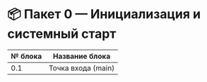 # 📦 Пакет 0 — Инициализация и системный старт

| № блока | Название блока                                                                           |
| ------- | ---------------------------------------------------------------------------------------- |
| 0.1     | Точка входа (main)                                                     |
